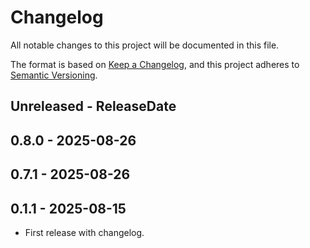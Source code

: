 # Changelog

All notable changes to this project will be documented in this file.

The format is based on [Keep a Changelog](https://keepachangelog.com/en/1.0.0/),
and this project adheres to [Semantic Versioning](https://semver.org/spec/v2.0.0.html).

<!-- next-header -->
## Unreleased - ReleaseDate

## 0.8.0 - 2025-08-26

## 0.7.1 - 2025-08-26

## 0.1.1 - 2025-08-15

- First release with changelog.
